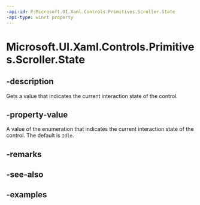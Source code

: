 ```yaml
---
-api-id: P:Microsoft.UI.Xaml.Controls.Primitives.Scroller.State
-api-type: winrt property
---
```


# Microsoft.UI.Xaml.Controls.Primitives.Scroller.State

<!--
public Microsoft.UI.Xaml.Controls.InteractionState State { get; }
-->

## -description

Gets a value that indicates the current interaction state of the control.

## -property-value

A value of the enumeration that indicates the current interaction state of the control. The default is `Idle`.

## -remarks

## -see-also

## -examples

